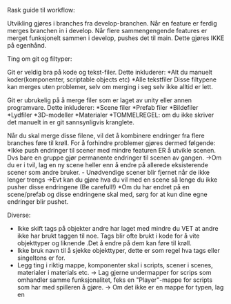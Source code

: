 Rask guide til workflow:

Utvikling gjøres i branches fra develop-branchen. Når en feature er ferdig merges branchen in i develop.
Når flere sammengengende features er merget funksjonelt sammen i develop, pushes det til main. Dette gjøres
IKKE på egenhånd.

Ting om git og filtyper:

Git er veldig bra på kode og tekst-filer. Dette inkluderer:
*Alt du manuelt koder(komponenter, scriptable objects etc)
*Alle tekstfiler
Disse filtypene kan merges uten problemer, selv om merging i seg selv ikke alltid er lett.

Git er ubrukelig på å merge filer som er laget av unity eller annen programvare. Dette inkluderer:
*Scene filer
*Prefab filer
*Bildefiler
*Lydfiler
*3D-modeller
*Materialer
*TOMMELREGEL: om du ikke skriver det manuelt in er git sannsynligvis kranglete.

Når du skal merge disse filene, vil det å kombinere endringer fra flere branches føre til krøll.
For å forhindre problemer gjøres dermed følgende:
*Ikke push endringer til scener med mindre featuren ER å utvikle scenen. Dvs bare en gruppe gjør
permanente endringer til scenen av gangen.
    ->Om du er i tvil, lag en ny scene heller enn å endre på allerede eksisterende scener som andre bruker.
        - Unødvendige scener blir fjernet når de ikke lenger trengs
    ->Evt kan du gjøre hva du vil med en scene så lenge du ikke pusher disse endringene (Be carefull!)
*Om du har endret på en scene/prefab og disse endringene skal med, sørg for at kun dine egne endringer blir pushet.



Diverse:
* Ikke skift tags på objekter andre har laget med mindre du VET at andre ikke har brukt taggen til noe. Tags blir
ofte brukt i kode for å vite objekttyper og liknende .Det å endre på dem kan føre til krøll.
* Ikke bruk navn til å sjekke objekttyper, dette er som regel hva tags eller singeltons er for.
* Legg ting i riktig mappe, komponenter skal i scripts, scener i scenes, materialer i materials etc.
    -> Lag gjerne undermapper for scrips som omhandler samme funksjonalitet, feks en "Player"-mappe
       for scripts som har med spilleren å gjøre.
    -> Om det ikke er en mappe for typen, lag en
